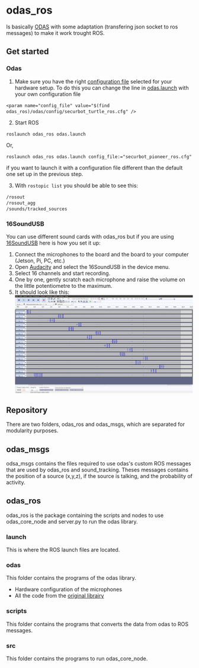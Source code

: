 # odas_ros
Is basically [ODAS](https://github.com/introlab/odas/wiki) with some adaptation (transfering json socket to ros messages) to make it work trought ROS.

## Get started
### Odas
1. Make sure you have the right [configuration file](https://github.com/introlab/odas_ros/tree/redesign_modular/odas_ros/odas_ros/odas/config) selected for your hardware setup. To do this you can change the line in [odas.launch](https://github.com/introlab/odas_ros/blob/redesign_modular/odas_ros/odas_ros/launch/odas.launch) with your own configuration file
```
<param name="config_file" value="$(find odas_ros)/odas/config/securbot_turtle_ros.cfg" />
```
2. Start ROS
```
roslaunch odas_ros odas.launch
```
Or,
```
roslaunch odas_ros odas.launch config_file:="securbot_pioneer_ros.cfg"
```
if you want to launch it with a configuration file different than the default one set up in the previous step.

3. With `rostopic list` you should be able to see this:
```
/rosout
/rosout_agg
/sounds/tracked_sources
```
### 16SoundUSB
You can use different sound cards with odas_ros but if you are using [16SoundUSB](https://github.com/introlab/16SoundsUSB) here is how you set it up:
1. Connect the microphones to the board and the board to your computer (Jetson, Pi, PC, etc.)
2. Open [Audacity](https://www.audacityteam.org/) and select the 16SoundUSB in the device menu.
3. Select 16 channels and start recording.
4. One by one, gently scratch each microphone and raise the volume on the little potentiometre to the maximum.
5. It should look like this:
![micTest](res/audacity_micTest.png)

## Repository
There are two folders, odas_ros and odas_msgs, which are separated for modularity purposes.

## odas_msgs
odsa_msgs contains the files required to use odas's custom ROS messages that are used by odas_ros and sound_tracking.
Theses messages contains the position of a source (x,y,z), if the source is talking, and the probability of activity.

## odas_ros
odas_ros is the package containing the scripts and nodes to use odas_core_node and server.py to run the odas library.

### launch
This is where the ROS launch files are located.

### odas
This folder contains the programs of the odas library.
  - Hardware configuration of the microphones
  - All the code from the [original librairy](https://github.com/introlab/odas)

### scripts
This folder contains the programs that converts the data from odas to ROS messages.

### src
This folder contains the programs to run odas_core_node.

